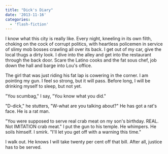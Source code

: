 ```yaml
---
title: "Dick's Diary"
date: '2013-11-16'
categories:
  - 'flash-fiction'
---
```


I know what this city is really like. Every night, kneeling in its own filth,
choking on the cock of corrupt politics, with heartless policemen in service of
slimy mob bosses crawling all over its back. I get out of my car, give the local
thugs a dirty look. I dive into the alley and get into the restaurant through
the back door. Scare the Latino cooks and the fat sous chef, job down the hall
and barge into Lou's office.

The girl that was just riding his fat lap is cowering in the corner. I am
pointing my gun. I feel so strong, but it will pass. Before long, I will be
drinking myself to sleep, but not yet.

"You scumbag," I say, "You know what you did."

"D-dick," he stutters, "W-what are you talking about?" He has got a rat's face.
He is a rat man.

"You were supposed to serve real crab meat on my son's birthday. REAL. Not
IMITATION crab meat." I put the gun to his temple. He whimpers. He soils
himself. I smirk. "I'll let you get off with a warning this time."

I walk out. He knows I will take twenty per cent off that bill. After all,
justice has to be served.
